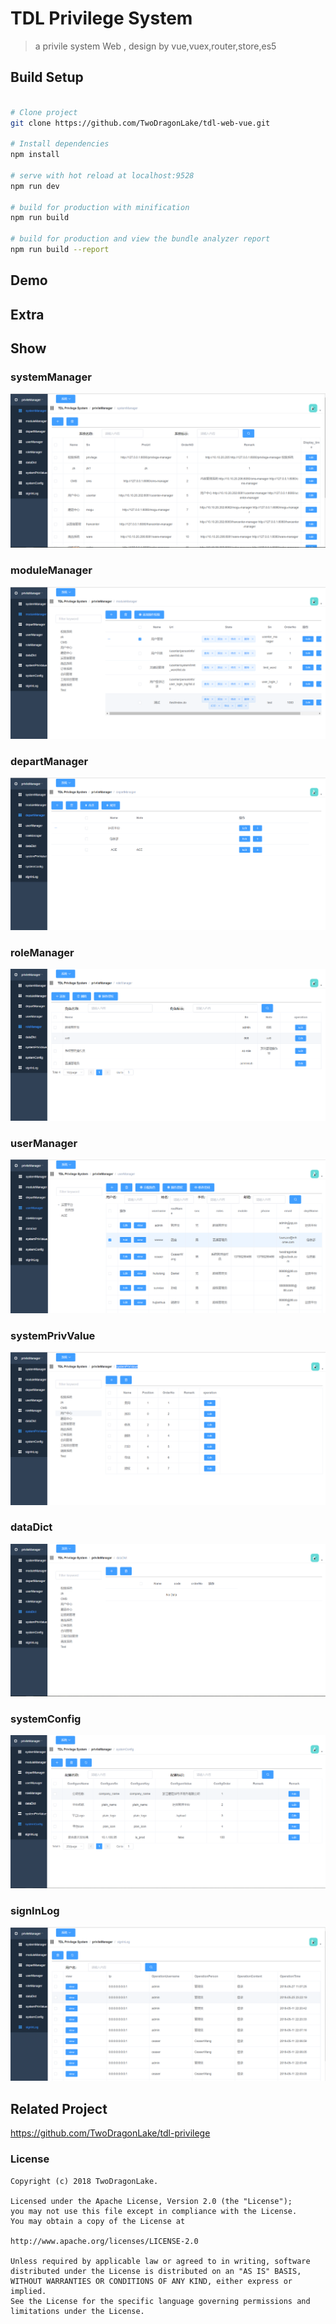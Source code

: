 # TDL Privilege System

> a privile system Web , design by vue,vuex,router,store,es5

## Build Setup

``` bash

# Clone project
git clone https://github.com/TwoDragonLake/tdl-web-vue.git

# Install dependencies
npm install

# serve with hot reload at localhost:9528
npm run dev

# build for production with minification
npm run build

# build for production and view the bundle analyzer report
npm run build --report
```

## Demo


## Extra

## Show
### systemManager
![systemManager](static/pic/systemManager.png)

### moduleManager
![moduleManager](https://github.com/TwoDragonLake/tdl-web-vue/blob/tdl-web-vue-dev/static/pic/moduleManager.png)

### departManager
![departManager](https://github.com/TwoDragonLake/tdl-web-vue/blob/tdl-web-vue-dev/static/pic/departManager.png)

### roleManager
![roleManager](https://github.com/TwoDragonLake/tdl-web-vue/blob/tdl-web-vue-dev/static/pic/roleManager.png)

### userManager
![userManager](https://github.com/TwoDragonLake/tdl-web-vue/blob/tdl-web-vue-dev/static/pic/userManager.png)

### systemPrivValue
![systemPrivValue](https://github.com/TwoDragonLake/tdl-web-vue/blob/tdl-web-vue-dev/static/pic/systemPrivValue.png)

### dataDict
![dataDict](https://github.com/TwoDragonLake/tdl-web-vue/blob/tdl-web-vue-dev/static/pic/dataDict.png)

### systemConfig
![systemConfig](https://github.com/TwoDragonLake/tdl-web-vue/blob/tdl-web-vue-dev/static/pic/systemConfig.png)

### signInLog
![signInLog](https://github.com/TwoDragonLake/tdl-web-vue/blob/tdl-web-vue-dev/static/pic/signInLog.png)

## Related Project
https://github.com/TwoDragonLake/tdl-privilege


### License
```
Copyright (c) 2018 TwoDragonLake.

Licensed under the Apache License, Version 2.0 (the "License");
you may not use this file except in compliance with the License.
You may obtain a copy of the License at

http://www.apache.org/licenses/LICENSE-2.0

Unless required by applicable law or agreed to in writing, software
distributed under the License is distributed on an "AS IS" BASIS,
WITHOUT WARRANTIES OR CONDITIONS OF ANY KIND, either express or implied.
See the License for the specific language governing permissions and
limitations under the License.
```

